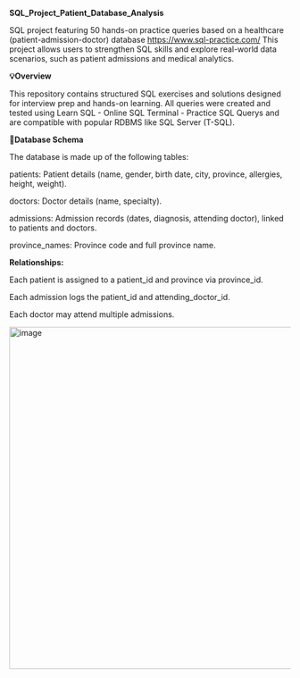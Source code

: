 ****SQL_Project_Patient_Database_Analysis****

SQL project featuring 50 hands-on practice queries based on a healthcare (patient-admission-doctor) database https://www.sql-practice.com/
This project allows users to strengthen SQL skills and explore real-world data scenarios, such as patient admissions and medical analytics.

****💡Overview****

This repository contains structured SQL exercises and solutions designed for interview prep and hands-on learning.
All queries were created and tested using Learn SQL - Online SQL Terminal - Practice SQL Querys and are compatible with popular RDBMS like SQL Server (T-SQL).

**🏥Database Schema**

The database is made up of the following tables:

patients: Patient details (name, gender, birth date, city, province, allergies, height, weight).

doctors: Doctor details (name, specialty).

admissions: Admission records (dates, diagnosis, attending doctor), linked to patients and doctors.

province_names: Province code and full province name.

****Relationships:****

Each patient is assigned to a patient_id and province via province_id.

Each admission logs the patient_id and attending_doctor_id.

Each doctor may attend multiple admissions.



<img width="640" height="613" alt="image" src="https://github.com/user-attachments/assets/2a325c91-afc0-4a38-8e18-a502d73ae390" />
